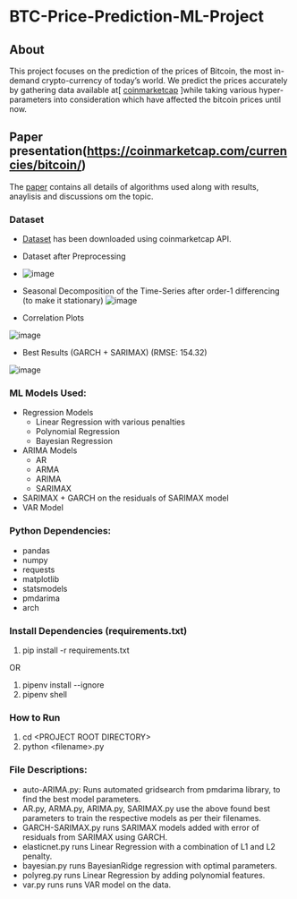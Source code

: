 # BTC-Price-Prediction-ML-Project

## About
This project focuses on the prediction of the prices of Bitcoin, the most in-demand crypto-currency of today’s world. We predict the prices accurately by gathering data available at[ [coinmarketcap](https://web-api.coinmarketcap.com/v1/cryptocurrency/ohlcv/historical?convert=USD&slug=bitcoin&time_end=1601510400&time_start=1367107200) ]while taking various hyper-parameters into consideration which have affected the bitcoin prices until now. 

## Paper presentation(https://coinmarketcap.com/currencies/bitcoin/)
The [paper](9.pdf) contains all details of algorithms used along with results, anaylisis and discussions om the topic.


### Dataset
* [Dataset]((https://coinmarketcap.com/currencies/bitcoin/)) has been downloaded using coinmarketcap API.

* Dataset after Preprocessing
* ![image](https://github.com/user-attachments/assets/ac569f0e-0739-4e70-8da3-1c8fa28d96d9)


* Seasonal Decomposition of the Time-Series after order-1 differencing (to make it stationary)
![image](https://github.com/user-attachments/assets/f473c38d-3b0b-4526-a27e-16a918497cc3)





* Correlation Plots 

![image](https://github.com/user-attachments/assets/bfb46407-2877-44ff-b613-50ea9da42ef2)


* Best Results (GARCH + SARIMAX) (RMSE: 154.32)

![image](https://github.com/user-attachments/assets/6f434a04-5ab7-4705-ad01-e86da10bc042)




### ML Models Used:
* Regression Models
  * Linear Regression with various penalties
  * Polynomial Regression
  * Bayesian Regression 
* ARIMA Models
  * AR
  * ARMA
  * ARIMA
  * SARIMAX
* SARIMAX + GARCH on the residuals of SARIMAX model
* VAR Model

### Python Dependencies:
* pandas
* numpy
* requests
* matplotlib
* statsmodels
* pmdarima
* arch

### Install Dependencies (requirements.txt)
1. pip install -r requirements.txt

OR

1. pipenv install --ignore
2. pipenv shell

### How to Run
1. cd \<PROJECT ROOT DIRECTORY\>
2. python \<filename\>.py

### File Descriptions:
* auto-ARIMA.py: Runs automated gridsearch from pmdarima library, to find the best model parameters.
* AR.py, ARMA.py, ARIMA.py, SARIMAX.py use the above found best parameters to train the respective models as per their filenames.
* GARCH-SARIMAX.py runs SARIMAX models added with error of residuals from SARIMAX using GARCH.
* elasticnet.py runs Linear Regression with a combination of L1 and L2 penalty.
* bayesian.py runs BayesianRidge regression with optimal parameters.
* polyreg.py runs Linear Regression by adding polynomial features.
* var.py runs runs VAR model on the data.

